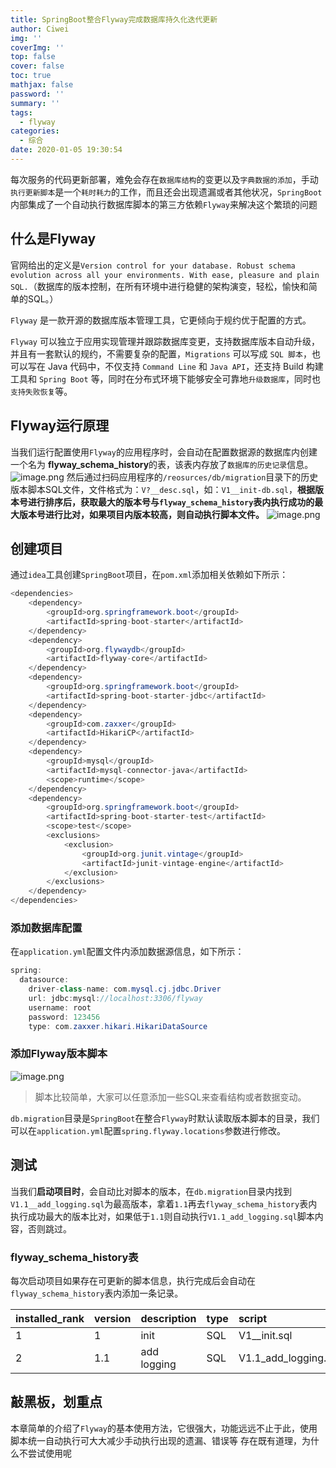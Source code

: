 ```yaml
---
title: SpringBoot整合Flyway完成数据库持久化迭代更新
author: Ciwei
img: ''
coverImg: ''
top: false
cover: false
toc: true
mathjax: false
password: ''
summary: ''
tags:
  - flyway
categories:
  - 综合
date: 2020-01-05 19:30:54
---
```


每次服务的代码更新部署，难免会存在`数据库结构`的变更以及`字典数据的添加`，手动`执行更新脚本`是一个`耗时耗力`的工作，而且还会出现遗漏或者其他状况，`SpringBoot`内部集成了一个自动执行数据库脚本的第三方依赖`Flyway`来解决这个繁琐的问题

<!--more-->

## 什么是Flyway

官网给出的定义是`Version control for your database. Robust schema evolution across all your environments. With ease, pleasure and plain SQL.`（数据库的版本控制，在所有环境中进行稳健的架构演变，轻松，愉快和简单的SQL。）

`Flyway` 是一款开源的数据库版本管理工具，它更倾向于规约优于配置的方式。

`Flyway` 可以独立于应用实现管理并跟踪数据库变更，支持数据库版本自动升级，并且有一套默认的规约，不需要复杂的配置，`Migrations` 可以写成 `SQL 脚本`，也可以写在 Java 代码中，不仅支持 `Command Line` 和 `Java API`，还支持 Build 构建工具和 `Spring Boot` 等，同时在分布式环境下能够安全可靠地`升级数据库`，同时也`支持失败恢复`等。

## Flyway运行原理

当我们运行配置使用`Flyway`的应用程序时，会自动在配置数据源的数据库内创建一个名为
**flyway_schema_history**的表，该表内存放了`数据库的历史记录`信息。
![image.png](/images/2020/01/05/be44db20-2fae-11ea-a9cb-bb9279b30331.png)
然后通过扫码应用程序的`/reosurces/db/migration`目录下的历史版本脚本SQL文件，文件格式为：`V?__desc.sql`，如：`V1__init-db.sql`，**根据版本号进行排序后，获取最大的版本号与`flyway_schema_history`表内执行成功的最大版本号进行比对，如果项目内版本较高，则自动执行脚本文件。**
![image.png](/images/2020/01/05/c1d072e0-2fae-11ea-a9cb-bb9279b30331.png)

## 创建项目

通过`idea`工具创建`SpringBoot`项目，在`pom.xml`添加相关依赖如下所示：

```java
<dependencies>
    <dependency>
        <groupId>org.springframework.boot</groupId>
        <artifactId>spring-boot-starter</artifactId>
    </dependency>
    <dependency>
        <groupId>org.flywaydb</groupId>
        <artifactId>flyway-core</artifactId>
    </dependency>
    <dependency>
        <groupId>org.springframework.boot</groupId>
        <artifactId>spring-boot-starter-jdbc</artifactId>
    </dependency>
    <dependency>
        <groupId>com.zaxxer</groupId>
        <artifactId>HikariCP</artifactId>
    </dependency>
    <dependency>
        <groupId>mysql</groupId>
        <artifactId>mysql-connector-java</artifactId>
        <scope>runtime</scope>
    </dependency>
    <dependency>
        <groupId>org.springframework.boot</groupId>
        <artifactId>spring-boot-starter-test</artifactId>
        <scope>test</scope>
        <exclusions>
            <exclusion>
                <groupId>org.junit.vintage</groupId>
                <artifactId>junit-vintage-engine</artifactId>
            </exclusion>
        </exclusions>
    </dependency>
</dependencies>
```

### 添加数据库配置

在`application.yml`配置文件内添加数据源信息，如下所示：

```java
spring:
  datasource:
    driver-class-name: com.mysql.cj.jdbc.Driver
    url: jdbc:mysql://localhost:3306/flyway
    username: root
    password: 123456
    type: com.zaxxer.hikari.HikariDataSource
```

### 添加Flyway版本脚本

![image.png](/images/2020/01/05/cb8ecd90-2fae-11ea-a9cb-bb9279b30331.png)

> 脚本比较简单，大家可以任意添加一些SQL来查看结构或者数据变动。

`db.migration`目录是`SpringBoot`在整合`Flyway`时默认读取版本脚本的目录，我们可以在`application.yml`配置`spring.flyway.locations`参数进行修改。

## 测试

当我们**启动项目时**，会自动比对脚本的版本，在`db.migration`目录内找到`V1.1__add_logging.sql`为最高版本，拿着`1.1`再去`flyway_schema_history`表内执行成功最大的版本比对，如果低于`1.1`则自动执行`V1.1_add_logging.sql`脚本内容，否则跳过。

### flyway_schema_history表

每次启动项目如果存在可更新的脚本信息，执行完成后会自动在`flyway_schema_history`表内添加一条记录。

| installed_rank | version | description | type | script               |
| :------------- | :------ | :---------- | :--- | :------------------- |
| 1              | 1       | init        | SQL  | V1__init.sql         | 
| 2              | 1.1     | add logging | SQL  | V1.1_add_logging.sql |

## 敲黑板，划重点

本章简单的介绍了`Flyway`的基本使用方法，它很强大，功能远远不止于此，使用脚本统一自动执行可大大减少手动执行出现的遗漏、错误等
存在既有道理，为什么不尝试使用呢